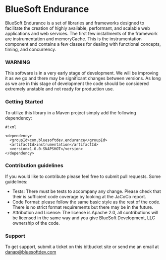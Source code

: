 # BlueSoft Endurance #

BlueSoft Endurance is a set of libraries and frameworks designed to facilitate the creation of highly available, performant, and scalable web applications and web services.  The first few installments of the framework are instrumentation and memoryCache.  This is the instrumentation component and contains a few classes for dealing with functional concepts, timing, and concurrency.

### WARNING ###

This software is in a very early stage of development.  We will be improving it as we go and there may be significant changes between versions.  As long as we are in this stage of development the code should be considered extremely unstable and not ready for production use.

### Getting Started ###

To utilize this library in a Maven project simply add the following dependency:

```
#!xml

<dependency>
  <groupId>com.bluesoftdev.endurance</groupId>
  <artifactId>instrumentation</artifactId>
  <version>1.0.0-SNAPSHOT</version>
</dependency>
```

### Contribution guidelines ###

If you would like to contribute please feel free to submit pull requests.  Some guidelines:

* Tests: There must be tests to accompany any change.  Please check that their is sufficient code coverage by looking at the JaCoCo report.
* Code Format: please follow the same basic style as the rest of the code.  There is no strict format requirements but there may be in the future.
* Attribution and License: The license is Apache 2.0, all contributions will be licensed in the same way and you give BlueSoft Development, LLC ownership of the code.

### Support ###

To get support, submit a ticket on this bitbucket site or send me an email at danap@bluesoftdev.com

